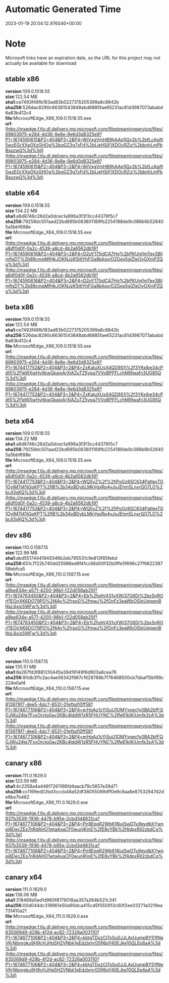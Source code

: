 # Automatic Generated Time
2023-01-19 20:04:12.976040+00:00

# Note
Microsoft links have an expiration date, so the URL for this project may not actually be available for download

## stable x86
**version**:109.0.1518.55  
**size**:122.54 MB  
**sha1**:ce7493f48fb183ad83b0227315205399a8c8842b  
**sha256**:526dac8290c66361543848abd6885fae65231ac81d3987073ababd6a83b412c4  
**file**:MicrosoftEdge_X86_109.0.1518.55.exe  
**url**:[http://msedge.f.tlu.dl.delivery.mp.microsoft.com/filestreamingservice/files/89803975-e284-4d36-8e8e-9e6d3d8325e9?P1=1674590615&P2=404&P3=2&P4=WjVxgVmHB9hAAp1lQv2b%2bfLcAsjft5wzEGrXXp0XzGHOg%2bgGZ3g7xFd%2bLjeHSjFlXDOcRZjz%2bbnhLmPbBsszwQ%3d%3d](http://msedge.f.tlu.dl.delivery.mp.microsoft.com/filestreamingservice/files/89803975-e284-4d36-8e8e-9e6d3d8325e9?P1=1674590615&P2=404&P3=2&P4=WjVxgVmHB9hAAp1lQv2b%2bfLcAsjft5wzEGrXXp0XzGHOg%2bgGZ3g7xFd%2bLjeHSjFlXDOcRZjz%2bbnhLmPbBsszwQ%3d%3d)  

## stable x64
**version**:109.0.1518.55  
**size**:134.22 MB  
**sha1**:a8d8746c26d2a0dcec1a996a3f3f3cc44378f5c7  
**sha256**:79258dc501aad22bd895b083801189fb2254188de9c086b6b528405a5bbf698e  
**file**:MicrosoftEdge_X64_109.0.1518.55.exe  
**url**:[http://msedge.f.tlu.dl.delivery.mp.microsoft.com/filestreamingservice/files/a8df0d0f-0a2c-4539-a8cd-4b2a6562db19?P1=1674590616&P2=404&P3=2&P4=D2oY175idCA7Hg%2bPKUm1mTey3BlimftsDT%2b89cmqMfHkJOKNJzK5jtIYhFGa8k4qyrDZGes5glZIeOvGXmPZQg%3d%3d](http://msedge.f.tlu.dl.delivery.mp.microsoft.com/filestreamingservice/files/a8df0d0f-0a2c-4539-a8cd-4b2a6562db19?P1=1674590616&P2=404&P3=2&P4=D2oY175idCA7Hg%2bPKUm1mTey3BlimftsDT%2b89cmqMfHkJOKNJzK5jtIYhFGa8k4qyrDZGes5glZIeOvGXmPZQg%3d%3d)  

## beta x86
**version**:109.0.1518.55  
**size**:122.54 MB  
**sha1**:ce7493f48fb183ad83b0227315205399a8c8842b  
**sha256**:526dac8290c66361543848abd6885fae65231ac81d3987073ababd6a83b412c4  
**file**:MicrosoftEdge_X86_109.0.1518.55.exe  
**url**:[http://msedge.f.tlu.dl.delivery.mp.microsoft.com/filestreamingservice/files/89803975-e284-4d36-8e8e-9e6d3d8325e9?P1=1674417752&P2=404&P3=2&P4=ZxKaIuXUsX4QD9S1i%2f3Y6xlbe34cPdt5%2f1eWXwHvItkwGkajoArXiAZuTZ5ypa7VVoBPFFLchMI9wafn3UG85Q%3d%3d](http://msedge.f.tlu.dl.delivery.mp.microsoft.com/filestreamingservice/files/89803975-e284-4d36-8e8e-9e6d3d8325e9?P1=1674417752&P2=404&P3=2&P4=ZxKaIuXUsX4QD9S1i%2f3Y6xlbe34cPdt5%2f1eWXwHvItkwGkajoArXiAZuTZ5ypa7VVoBPFFLchMI9wafn3UG85Q%3d%3d)  

## beta x64
**version**:109.0.1518.55  
**size**:134.22 MB  
**sha1**:a8d8746c26d2a0dcec1a996a3f3f3cc44378f5c7  
**sha256**:79258dc501aad22bd895b083801189fb2254188de9c086b6b528405a5bbf698e  
**file**:MicrosoftEdge_X64_109.0.1518.55.exe  
**url**:[http://msedge.f.tlu.dl.delivery.mp.microsoft.com/filestreamingservice/files/a8df0d0f-0a2c-4539-a8cd-4b2a6562db19?P1=1674417753&P2=404&P3=2&P4=WQ5yZ%2f%2fiPoGz6SC634PattexTG1OyIM7t41tGpKPT%2flB%2b34oBDybLMkVgxRp4yJoJEhm5LnxrQO7LO%2brJI3sKQ%3d%3d](http://msedge.f.tlu.dl.delivery.mp.microsoft.com/filestreamingservice/files/a8df0d0f-0a2c-4539-a8cd-4b2a6562db19?P1=1674417753&P2=404&P3=2&P4=WQ5yZ%2f%2fiPoGz6SC634PattexTG1OyIM7t41tGpKPT%2flB%2b34oBDybLMkVgxRp4yJoJEhm5LnxrQO7LO%2brJI3sKQ%3d%3d)  

## dev x86
**version**:110.0.1587.15  
**size**:122.96 MB  
**sha1**:abd55174441949346b2eb795531c9e813f85febd  
**sha256**:651c7f22b740dd25988ed9f41cc66d00f32b0ffe5f696c27f982238758ebfca5  
**file**:MicrosoftEdge_X86_110.0.1587.15.exe  
**url**:[http://msedge.f.tlu.dl.delivery.mp.microsoft.com/filestreamingservice/files/a9be634e-a571-4200-98b1-f22d058ab25f?P1=1674763450&P2=404&P3=2&P4=Eb%2fuhV431vXWi37G6Dj%2bxSnROrf1EOirXK6DO79PD%2f4Ay%2frpxG%2fmwJ%2fOnFz3eaWbOSIpUejpenBNsL6xjzSWFw%3d%3d](http://msedge.f.tlu.dl.delivery.mp.microsoft.com/filestreamingservice/files/a9be634e-a571-4200-98b1-f22d058ab25f?P1=1674763450&P2=404&P3=2&P4=Eb%2fuhV431vXWi37G6Dj%2bxSnROrf1EOirXK6DO79PD%2f4Ay%2frpxG%2fmwJ%2fOnFz3eaWbOSIpUejpenBNsL6xjzSWFw%3d%3d)  

## dev x64
**version**:110.0.1587.15  
**size**:135.51 MB  
**sha1**:8a287fd3f881210445a39d19149f6d903a8cea76  
**sha256**:90db3f1c2ac4ae56342f987c1628768b7f76468500cb7bbaf15bf99c224e0af4  
**file**:MicrosoftEdge_X64_110.0.1587.15.exe  
**url**:[http://msedge.f.tlu.dl.delivery.mp.microsoft.com/filestreamingservice/files/813979f7-dee5-4dc7-8531-01efbd10ff58?P1=1674677106&P2=404&P3=2&P4=erHoAz1cYiSuU1OMYvoecfv0BA2bfFQGJWu24te7FxxOrcto0av2KBc4lddW1zR5FHUYNC%2ffe61kIKiUm1k3zA%3d%3d](http://msedge.f.tlu.dl.delivery.mp.microsoft.com/filestreamingservice/files/813979f7-dee5-4dc7-8531-01efbd10ff58?P1=1674677106&P2=404&P3=2&P4=erHoAz1cYiSuU1OMYvoecfv0BA2bfFQGJWu24te7FxxOrcto0av2KBc4lddW1zR5FHUYNC%2ffe61kIKiUm1k3zA%3d%3d)  

## canary x86
**version**:111.0.1629.0  
**size**:123.59 MB  
**sha1**:4c2358a4a446f7261166fd4aacb79c5657e39d71  
**sha256**:cc1169ed02bd3cccb48a52df38055099dff0e9c8aa6e87532947d2de8be7b482  
**file**:MicrosoftEdge_X86_111.0.1629.0.exe  
**url**:[http://msedge.f.tlu.dl.delivery.mp.microsoft.com/filestreamingservice/files/937b3539-1936-4478-b95e-2cbd3d4831ca?P1=1674677106&P2=404&P3=2&P4=Pjr8EpqR2Wb618iuiSwDTu9eydbXYwnpj8DecZEs7nRdAHO1wtaAxaCF0wunIKjnE%2fE8vYBk%2f4dpxRII2zbdCg%3d%3d](http://msedge.f.tlu.dl.delivery.mp.microsoft.com/filestreamingservice/files/937b3539-1936-4478-b95e-2cbd3d4831ca?P1=1674677106&P2=404&P3=2&P4=Pjr8EpqR2Wb618iuiSwDTu9eydbXYwnpj8DecZEs7nRdAHO1wtaAxaCF0wunIKjnE%2fE8vYBk%2f4dpxRII2zbdCg%3d%3d)  

## canary x64
**version**:111.0.1629.0  
**size**:136.06 MB  
**sha1**:318469a5ed1d960f8179018aa357a264b521c341  
**sha256**:00d044dc318961e50a90dca415cd5f550913c60f2ee03271a0219ea731410a21  
**file**:MicrosoftEdge_X64_111.0.1629.0.exe  
**url**:[http://msedge.f.tlu.dl.delivery.mp.microsoft.com/filestreamingservice/files/835069d9-429b-4f2d-ac82-72326a003110?P1=1674677106&P2=404&P3=2&P4=kbtgTDxzCI7oSu0JJLAvUumpBY51fNeVKrNbnrpku9H9cHJHq5H2VNbk1eEdzbmrG5fl6pY40EJke10QLEp6aA%3d%3d](http://msedge.f.tlu.dl.delivery.mp.microsoft.com/filestreamingservice/files/835069d9-429b-4f2d-ac82-72326a003110?P1=1674677106&P2=404&P3=2&P4=kbtgTDxzCI7oSu0JJLAvUumpBY51fNeVKrNbnrpku9H9cHJHq5H2VNbk1eEdzbmrG5fl6pY40EJke10QLEp6aA%3d%3d)  

